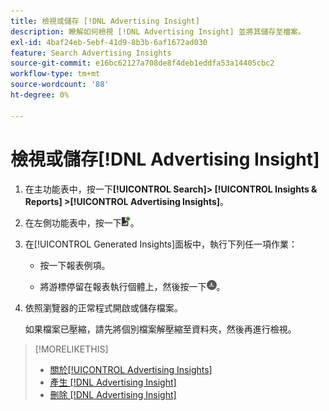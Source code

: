 ```yaml
---
title: 檢視或儲存 [!DNL Advertising Insight]
description: 瞭解如何檢視 [!DNL Advertising Insight] 並將其儲存至檔案。
exl-id: 4baf24eb-5ebf-41d9-8b3b-6af1672ad030
feature: Search Advertising Insights
source-git-commit: e16bc62127a708de8f4deb1eddfa53a14405cbc2
workflow-type: tm+mt
source-wordcount: '88'
ht-degree: 0%

---
```


# 檢視或儲存[!DNL Advertising Insight]

1. 在主功能表中，按一下&#x200B;**[!UICONTROL Search]> [!UICONTROL Insights & Reports] >[!UICONTROL Advertising Insights]**。

2. 在左側功能表中，按一下![報表](/help/search-social-commerce/assets/insight-reports.png "報表")。

3. 在[!UICONTROL Generated Insights]面板中，執行下列任一項作業：

   * 按一下報表例項。

   * 將游標停留在報表執行個體上，然後按一下![下載](/help/search-social-commerce/assets/insight-download.png "下載")。

4. 依照瀏覽器的正常程式開啟或儲存檔案。

   如果檔案已壓縮，請先將個別檔案解壓縮至資料夾，然後再進行檢視。

>[!MORELIKETHIS]
>
>* [關於[!UICONTROL Advertising Insights]](insight-about.md)
>* [產生 [!DNL Advertising Insight]](insight-generate.md)
>* [刪除 [!DNL Advertising Insight]](insight-delete.md)
